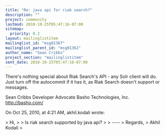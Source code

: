 ```yaml
---
title: "Re: java api for riak search?"
description: ""
project: community
lastmod: 2010-10-25T05:47:16-07:00
sitemap:
  priority: 0.2
layout: mailinglistitem
mailinglist_id: "msg01367"
mailinglist_parent_id: "msg01362"
author_name: "Sean Cribbs"
project_section: "mailinglistitem"
sent_date: 2010-10-25T05:47:16-07:00
---
```



There's nothing special about Riak Search's API - any Solr client will do. 
Just turn off the autocommit if it has it, as Riak Search doesn't support 
 or  messages.

Sean Cribbs 
Developer Advocate
Basho Technologies, Inc.
http://basho.com/

On Oct 25, 2010, at 4:21 AM, akhil.kodali wrote:

&gt; Hi,
&gt; 
&gt; Is riak search supported by java api?
&gt; 
&gt; ----
&gt; Regards,
&gt; Akhil Kodali
&gt; 
